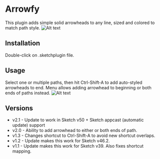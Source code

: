 # Arrowfy

This plugin adds simple solid arrowheads to any line, sized and colored to match path style.
![Alt text](https://github.com/joclin/arrowfy/blob/master/arrowfy_scrnshot.png)

## Installation
Double-click on .sketchplugin file.

## Usage
Select one or multiple paths, then hit Ctrl-Shift-A to add auto-styled
arrowheads to end. Menu allows adding arrowhead to beginning or both ends
of paths instead.
![Alt text](https://github.com/joclin/arrowfy/blob/master/arrowfy_menu.png)

## Versions
- v2.1 - Update to work in Sketch v50 + Sketch appcast (automatic update) support
- v2.0 - Ability to add arrowhead to either or both ends of path.
- v1.3 - Changes shortcut to Ctrl-Shift-A to avoid new shortcut overlaps.
- v1.2 - Update makes this work for Sketch v46.2.
- v1.1 - Update makes this work for Sketch v39. Also fixes shortcut mapping.

